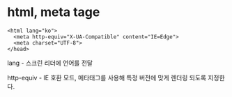 # html, meta tage



```markup
<html lang="ko">
  <meta http-equiv="X-UA-Compatible" content="IE=Edge">
  <meta charset="UTF-8">
</head>
```

lang - 스크린 리더에 언어를 전달

http-equiv - IE 호환 모드, 메타태그를 사용해 특정 버전에 맞게 렌더링 되도록 지정한다.



